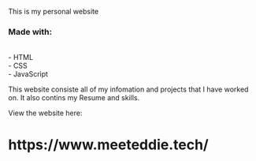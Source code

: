 This is my personal website

<h3>Made with:</h3><br>
    - HTML<br>
    - CSS<br>
    - JavaScript<br>

This website consiste all of my infomation and projects
that I have worked on. It also contins my Resume and
skills.

View the website here:

<h1>https://www.meeteddie.tech/<h1>
